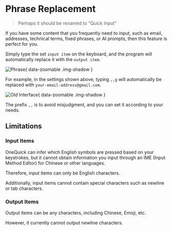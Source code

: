 # Phrase Replacement

> Perhaps it should be renamed to "Quick Input"

If you have some content that you frequently need to input, such as email, addresses, technical terms, fixed phrases, or AI prompts, then this feature is perfect for you.

Simply type the set `input item` on the keyboard, and the program will automatically replace it with the `output item`.

![Phrase](/shot/en-phrase.png){ data-zoomable .img-shadow }

For example, in the settings shown above, typing `,,g` will automatically be replaced with `your-email-address@gmail.com`.

![Old Interface](/feature/replace-phrase.gif){ data-zoomable .img-shadow }

The prefix `,,` is to avoid misjudgment, and you can set it according to your needs.

## Limitations

### Input Items

OneQuick can infer which English symbols are pressed based on your keystrokes, but it cannot obtain information you input through an IME (Input Method Editor) for Chinese or other languages.

Therefore, input items can only be English characters.

Additionally, input items cannot contain special characters such as newline or tab characters.

### Output Items

Output items can be any characters, including Chinese, Emoji, etc.

However, it currently cannot output newline characters.
